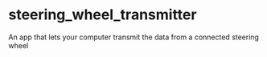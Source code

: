 # steering_wheel_transmitter
An app that lets your computer transmit the data from a connected steering wheel
